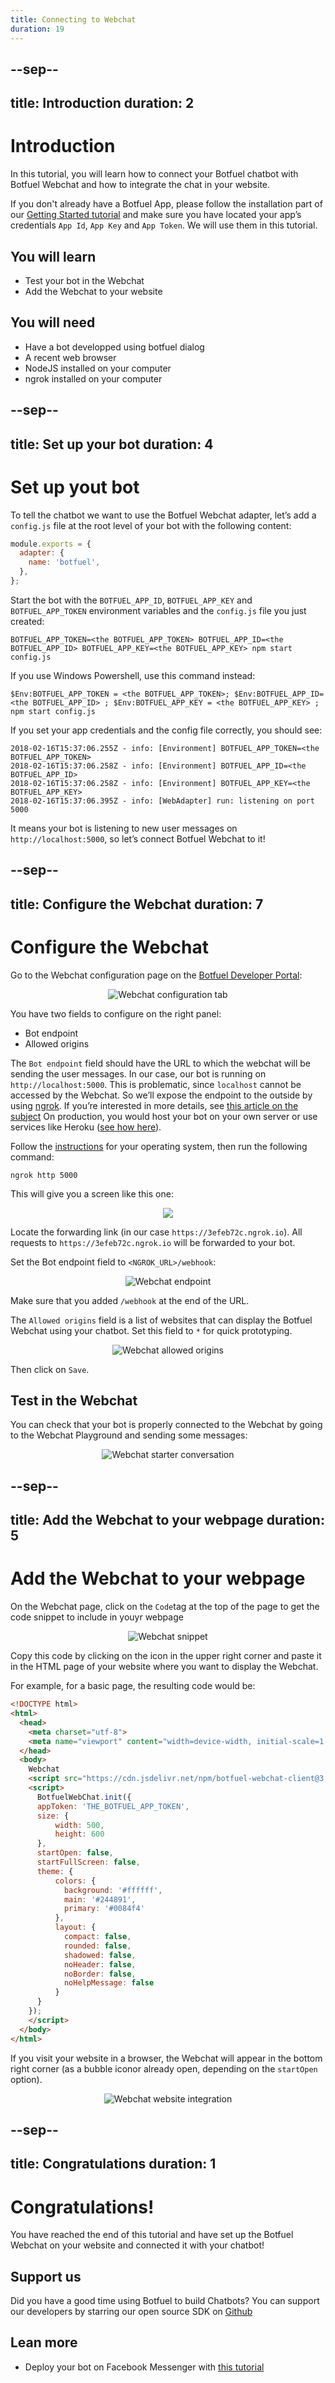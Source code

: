 ```yaml
---
title: Connecting to Webchat
duration: 19
---
```


--sep--
---
title: Introduction
duration: 2
---

# Introduction

In this tutorial, you will learn how to connect your Botfuel chatbot with Botfuel Webchat and how to integrate the chat in your website.

If you don't already have a Botfuel App, please follow the installation part of our <a href="/#/codelab/getting-started" target="_blank">Getting Started tutorial</a> and make sure you have located your app’s credentials `App Id`, `App Key` and `App Token`. We will use them in this tutorial.

## You will learn
* Test your bot in the Webchat
* Add the Webchat to your website

## You will need
* Have a bot developped using botfuel dialog
* A recent web browser
* NodeJS installed on your computer
* ngrok installed on your computer

--sep--
---
title: Set up your bot
duration: 4
---

# Set up yout bot

To tell the chatbot we want to use the Botfuel Webchat adapter, let’s add a `config.js` file at the root level of your bot with the following content:

```javascript
module.exports = {
  adapter: {
    name: 'botfuel',
  },
};
```

Start the bot with the `BOTFUEL_APP_ID`, `BOTFUEL_APP_KEY` and `BOTFUEL_APP_TOKEN` environment variables and the `config.js` file you just created:

```shell
BOTFUEL_APP_TOKEN=<the BOTFUEL_APP_TOKEN> BOTFUEL_APP_ID=<the BOTFUEL_APP_ID> BOTFUEL_APP_KEY=<the BOTFUEL_APP_KEY> npm start config.js
```

If you use Windows Powershell, use this command instead:

```shell
$Env:BOTFUEL_APP_TOKEN = <the BOTFUEL_APP_TOKEN>; $Env:BOTFUEL_APP_ID=<the BOTFUEL_APP_ID> ; $Env:BOTFUEL_APP_KEY = <the BOTFUEL_APP_KEY> ; npm start config.js
 ```

If you set your app credentials and the config file correctly, you should see:

```shell
2018-02-16T15:37:06.255Z - info: [Environment] BOTFUEL_APP_TOKEN=<the BOTFUEL_APP_TOKEN>
2018-02-16T15:37:06.258Z - info: [Environment] BOTFUEL_APP_ID=<the BOTFUEL_APP_ID>
2018-02-16T15:37:06.258Z - info: [Environment] BOTFUEL_APP_KEY=<the BOTFUEL_APP_KEY>
2018-02-16T15:37:06.395Z - info: [WebAdapter] run: listening on port 5000
```

It means your bot is listening to new user messages on `http://localhost:5000`, so let’s connect Botfuel Webchat to it!

--sep--
---
title: Configure the Webchat
duration: 7
---

# Configure the Webchat

Go to the Webchat configuration page on the <a href="https://app.botfuel.io/" target="_blank">Botfuel Developer Portal</a>:

<center>
<img src="https://github.com/Botfuel/tutorials/raw/master/connecting-webchat/images/webchat-config.png" alt="Webchat configuration tab" />
</center>

You have two fields to configure on the right panel:
* Bot endpoint
* Allowed origins

The `Bot endpoint` field should have the URL to which the webchat will be sending the user messages. In our case, our bot is running on `http://localhost:5000`. This is problematic, since `localhost` cannot be accessed by the Webchat. So we’ll expose the endpoint to the outside by using <a href="https://ngrok.com/download">ngrok</a>.
If you’re interested in more details, see <a href="https://medium.com/botfuel/how-to-expose-a-local-development-server-to-the-internet-c31532d741cc" target="_blank">this article on the subject</a>
On production, you would host your bot on your own server or use services like Heroku (<a href="https://tutorials.botfuel.io#/codelab/deploy-heroku?step=1" target="_blank">see how here</a>).

Follow the <a href="https://ngrok.com/download">instructions</a> for your operating system, then run the following command:

```shell
ngrok http 5000
```

This will give you a screen like this one:

<center>
<img src="https://github.com/Botfuel/tutorials/raw/master/connecting-webchat/images/ngrok.png" />
</center>

Locate the forwarding link (in our case `https://3efeb72c.ngrok.io`). All requests to `https://3efeb72c.ngrok.io` will be forwarded to your bot.

Set the Bot endpoint field to `<NGROK_URL>/webhook`:
<center>
<img src="https://github.com/Botfuel/tutorials/raw/master/connecting-webchat/images/webchat-how-endpoint.png" alt="Webchat endpoint">
</center>

Make sure that you added `/webhook` at the end of the URL.

The `Allowed origins` field is a list of websites that can display the Botfuel Webchat using your chatbot. Set this field to `*` for quick prototyping.

<center>
<img src="https://github.com/Botfuel/tutorials/raw/master/connecting-webchat/images/webchat-how-origins.png" alt="Webchat allowed origins">
</center>

Then click on `Save`.

## Test in the Webchat

You can check that your bot is properly connected to the Webchat by going to the Webchat Playground and sending some messages:

<center>
<img src="https://github.com/Botfuel/tutorials/raw/master/connecting-webchat/images/webchat-starter-conversation.png" alt="Webchat starter conversation">
</center>

--sep--
---
title: Add the Webchat to your webpage
duration: 5
---

# Add the Webchat to your webpage

On the Webchat page, click on the `Code`tag at the top of the page to get the code snippet to include in youyr webpage

<center>
<img src="https://github.com/Botfuel/tutorials/raw/master/connecting-webchat/images/webchat-snippet.png" alt="Webchat snippet">
</center>

Copy this code by clicking on the icon in the upper right corner and paste it in the HTML page of your website where you want to display the Webchat.

For example, for a basic page, the resulting code would be:

```html
<!DOCTYPE html>
<html>
  <head>
    <meta charset="utf-8">
    <meta name="viewport" content="width=device-width, initial-scale=1.0, maximum-scale=1.0, user-scalable=0">
  </head>
  <body>
    Webchat
    <script src="https://cdn.jsdelivr.net/npm/botfuel-webchat-client@3.9.1"></script>
    <script>
      BotfuelWebChat.init({
      appToken: 'THE_BOTFUEL_APP_TOKEN',
      size: {
          width: 500,
          height: 600
      },
      startOpen: false,
      startFullScreen: false,
      theme: {
          colors: {
            background: '#ffffff',
            main: '#244891',
            primary: '#0084f4'
          },
          layout: {
            compact: false,
            rounded: false,
            shadowed: false,
            noHeader: false,
            noBorder: false,
            noHelpMessage: false
          }
      }
    });
    </script>
  </body>
</html>
```

If you visit your website in a browser, the Webchat will appear in the bottom right corner (as a bubble iconor already open, depending on the `startOpen` option).

<center>
<img src="https://github.com/Botfuel/tutorials/raw/master/connecting-webchat/images/webchat-website.png" alt="Webchat website integration">
</center>

--sep--
---
title: Congratulations
duration: 1
---

# Congratulations!

You have reached the end of this tutorial and have set up the Botfuel Webchat on your website and connected it with your chatbot!

## <i class="fas fa-heart"></i> Support us

Did you have a good time using Botfuel to build Chatbots? You can support our developers by starring our open source SDK on <a href="https://github.com/Botfuel/botfuel-dialog" target="_blank">Github <i class="fab fa-github"></i></a>

## Lean more

* Deploy your bot on Facebook Messenger with <a href="/#/codelab/connect-messenger" target="_blank">this tutorial</a>